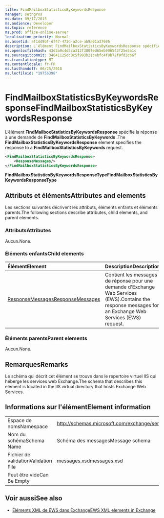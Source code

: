 ```yaml
---
title: FindMailboxStatisticsByKeywordsResponse
manager: sethgros
ms.date: 09/17/2015
ms.audience: Developer
ms.topic: reference
ms.prod: office-online-server
localization_priority: Normal
ms.assetid: af1dd9bf-df47-473d-a2ce-ab9a01a37606
description: L’élément FindMailboxStatisticsByKeywordsResponse spécifie la réponse à une demande de FindMailboxStatisticsByKeywords.
ms.openlocfilehash: 43d3a9c4d5ca312f380fed65eb906543f25e5a1c
ms.sourcegitcommit: 34041125dc8c5f993b21cebfc4f8b72f0fd2cb6f
ms.translationtype: MT
ms.contentlocale: fr-FR
ms.lasthandoff: 06/25/2018
ms.locfileid: "19756398"
---
```

# <a name="findmailboxstatisticsbykeywordsresponse"></a><span data-ttu-id="4b02c-103">FindMailboxStatisticsByKeywordsResponse</span><span class="sxs-lookup"><span data-stu-id="4b02c-103">FindMailboxStatisticsByKeywordsResponse</span></span>

<span data-ttu-id="4b02c-104">L’élément **FindMailboxStatisticsByKeywordsResponse** spécifie la réponse à une demande de **FindMailboxStatisticsByKeywords** .</span><span class="sxs-lookup"><span data-stu-id="4b02c-104">The **FindMailboxStatisticsByKeywordsResponse** element specifies the response to a **FindMailboxStatisticsByKeywords** request.</span></span> 
  
```XML
<FindMailboxStatisticsByKeywordsResponse>
    <ResponseMessages/>
</FindMailboxStatisticsByKeywordsResponse>
```

 <span data-ttu-id="4b02c-105">**FindMailboxStatisticsByKeywordsResponseType**</span><span class="sxs-lookup"><span data-stu-id="4b02c-105">**FindMailboxStatisticsByKeywordsResponseType**</span></span>
## <a name="attributes-and-elements"></a><span data-ttu-id="4b02c-106">Attributs et éléments</span><span class="sxs-lookup"><span data-stu-id="4b02c-106">Attributes and elements</span></span>

<span data-ttu-id="4b02c-107">Les sections suivantes décrivent les attributs, éléments enfants et éléments parents.</span><span class="sxs-lookup"><span data-stu-id="4b02c-107">The following sections describe attributes, child elements, and parent elements.</span></span>
  
### <a name="attributes"></a><span data-ttu-id="4b02c-108">Attributs</span><span class="sxs-lookup"><span data-stu-id="4b02c-108">Attributes</span></span>

<span data-ttu-id="4b02c-109">Aucun.</span><span class="sxs-lookup"><span data-stu-id="4b02c-109">None.</span></span>
  
### <a name="child-elements"></a><span data-ttu-id="4b02c-110">Éléments enfants</span><span class="sxs-lookup"><span data-stu-id="4b02c-110">Child elements</span></span>

|<span data-ttu-id="4b02c-111">**Élément**</span><span class="sxs-lookup"><span data-stu-id="4b02c-111">**Element**</span></span>|<span data-ttu-id="4b02c-112">**Description**</span><span class="sxs-lookup"><span data-stu-id="4b02c-112">**Description**</span></span>|
|:-----|:-----|
|[<span data-ttu-id="4b02c-113">ResponseMessages</span><span class="sxs-lookup"><span data-stu-id="4b02c-113">ResponseMessages</span></span>](responsemessages.md) <br/> |<span data-ttu-id="4b02c-114">Contient les messages de réponse pour une demande d’Exchange Web Services (EWS).</span><span class="sxs-lookup"><span data-stu-id="4b02c-114">Contains the response messages for an Exchange Web Services (EWS) request.</span></span>  <br/> |
   
### <a name="parent-elements"></a><span data-ttu-id="4b02c-115">Éléments parents</span><span class="sxs-lookup"><span data-stu-id="4b02c-115">Parent elements</span></span>

<span data-ttu-id="4b02c-116">Aucun.</span><span class="sxs-lookup"><span data-stu-id="4b02c-116">None.</span></span>
  
## <a name="remarks"></a><span data-ttu-id="4b02c-117">Remarques</span><span class="sxs-lookup"><span data-stu-id="4b02c-117">Remarks</span></span>

<span data-ttu-id="4b02c-118">Le schéma qui décrit cet élément se trouve dans le répertoire virtuel IIS qui héberge les services web Exchange.</span><span class="sxs-lookup"><span data-stu-id="4b02c-118">The schema that describes this element is located in the IIS virtual directory that hosts Exchange Web Services.</span></span>
  
## <a name="element-information"></a><span data-ttu-id="4b02c-119">Informations sur l'élément</span><span class="sxs-lookup"><span data-stu-id="4b02c-119">Element information</span></span>

|||
|:-----|:-----|
|<span data-ttu-id="4b02c-120">Espace de noms</span><span class="sxs-lookup"><span data-stu-id="4b02c-120">Namespace</span></span>  <br/> |http://schemas.microsoft.com/exchange/services/2006/messages  <br/> |
|<span data-ttu-id="4b02c-121">Nom du schéma</span><span class="sxs-lookup"><span data-stu-id="4b02c-121">Schema Name</span></span>  <br/> |<span data-ttu-id="4b02c-122">Schéma des messages</span><span class="sxs-lookup"><span data-stu-id="4b02c-122">Message schema</span></span>  <br/> |
|<span data-ttu-id="4b02c-123">Fichier de validation</span><span class="sxs-lookup"><span data-stu-id="4b02c-123">Validation File</span></span>  <br/> |<span data-ttu-id="4b02c-124">messages.xsd</span><span class="sxs-lookup"><span data-stu-id="4b02c-124">messages.xsd</span></span>  <br/> |
|<span data-ttu-id="4b02c-125">Peut être vide</span><span class="sxs-lookup"><span data-stu-id="4b02c-125">Can Be Empty</span></span>  <br/> ||
   
## <a name="see-also"></a><span data-ttu-id="4b02c-126">Voir aussi</span><span class="sxs-lookup"><span data-stu-id="4b02c-126">See also</span></span>



- [<span data-ttu-id="4b02c-127">Éléments XML de EWS dans Exchange</span><span class="sxs-lookup"><span data-stu-id="4b02c-127">EWS XML elements in Exchange</span></span>](ews-xml-elements-in-exchange.md)

